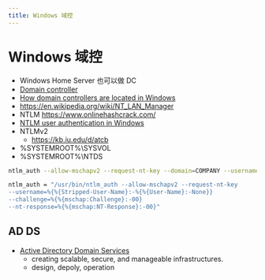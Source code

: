 ```yaml
---
title: Windows 域控
---
```


# Windows 域控

- Windows Home Server 也可以做 DC
- [Domain controller](<https://en.wikipedia.org/wiki/Domain_controller_(Windows)>)
- [How domain controllers are located in Windows](http://support.microsoft.com/kb/247811)
- https://en.wikipedia.org/wiki/NT_LAN_Manager
- NTLM https://www.onlinehashcrack.com/
- [NTLM user authentication in Windows](https://support.microsoft.com/en-hk/help/102716)
- NTLMv2
  - https://kb.iu.edu/d/atcb
- %SYSTEMROOT%\SYSVOL
- %SYSTEMROOT%\NTDS

```bash
ntlm_auth --allow-mschapv2 --request-nt-key --domain=COMPANY --username=domainuser --password=userpassword

ntlm_auth = "/usr/bin/ntlm_auth --allow-mschapv2 --request-nt-key
--username=%{%{Stripped-User-Name}:-%{%{User-Name}:-None}}
--challenge=%{%{mschap:Challenge}:-00}
--nt-response=%{%{mschap:NT-Response}:-00}"
```

## AD DS

- [Active Directory Domain Services](https://docs.microsoft.com/en-us/windows-server/identity/ad-ds/active-directory-domain-services)
  - creating scalable, secure, and manageable infrastructures.
  - design, depoly, operation
